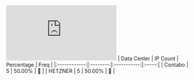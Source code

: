 ![Diagramm](https://github.com/111STAVR111/props/blob/main/Story/Decentralization/1/README.md)
| Data Center | IP Count | Percentage | Freq |
|:------------:|:--------:|:-----------:|:-----:|
| Contabo | 5 | 50.00% | 🔴 |
| HETZNER | 5 | 50.00% | 🔴 |